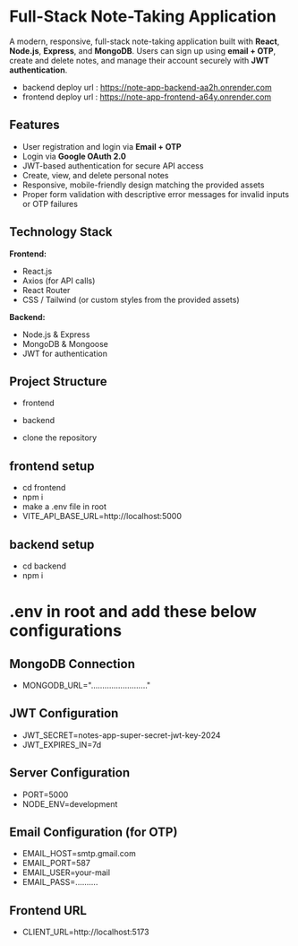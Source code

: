 # Full-Stack Note-Taking Application

A modern, responsive, full-stack note-taking application built with **React**, **Node.js**, **Express**, and **MongoDB**. Users can sign up using **email + OTP**, create and delete notes, and manage their account securely with **JWT authentication**.  

- backend deploy url : https://note-app-backend-aa2h.onrender.com
- frontend deploy url : https://note-app-frontend-a64y.onrender.com

## Features
- User registration and login via **Email + OTP**  
- Login via **Google OAuth 2.0**  
- JWT-based authentication for secure API access  
- Create, view, and delete personal notes  
- Responsive, mobile-friendly design matching the provided assets  
- Proper form validation with descriptive error messages for invalid inputs or OTP failures  

## Technology Stack

**Frontend:**  
- React.js  
- Axios (for API calls)  
- React Router  
- CSS / Tailwind (or custom styles from the provided assets)  

**Backend:**  
- Node.js & Express  
- MongoDB & Mongoose  
- JWT for authentication  

## Project Structure
- frontend
- backend

- clone the repository
  
## frontend setup
- cd frontend
- npm  i
- make a .env file in root
- VITE_API_BASE_URL=http://localhost:5000

## backend setup
- cd backend
- npm i
# .env in root and add these below configurations
## MongoDB Connection
- MONGODB_URL="........................."

## JWT Configuration  
- JWT_SECRET=notes-app-super-secret-jwt-key-2024
- JWT_EXPIRES_IN=7d

## Server Configuration
- PORT=5000
- NODE_ENV=development

## Email Configuration (for OTP)
- EMAIL_HOST=smtp.gmail.com
- EMAIL_PORT=587
- EMAIL_USER=your-mail
- EMAIL_PASS=..........

## Frontend URL
- CLIENT_URL=http://localhost:5173


